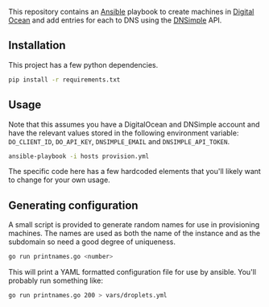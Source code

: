 This repository contains an [Ansible](http://www.ansible.com/) playbook
to create machines in [Digital Ocean](https://www.digitalocean.com/) and
add entries for each to DNS using the [DNSimple](http://dnsimple.com) API.

## Installation

This project has a few python dependencies.

```bash
pip install -r requirements.txt
```

## Usage

Note that this assumes you have a DigitalOcean and DNSimple account and
have the relevant values stored in the following environment variable:
`DO_CLIENT_ID`, `DO_API_KEY`, `DNSIMPLE_EMAIL` and `DNSIMPLE_API_TOKEN`.

```bash
ansible-playbook -i hosts provision.yml
```

The specific code here has a few hardcoded elements that you'll likely
want to change for your own usage.

## Generating configuration

A small script is provided to generate random names for use in
provisioning machines. The names are used as both the name of the
instance and as the subdomain so need a good degree of uniqueness.

```bash
go run printnames.go <number>
```

This will print a YAML formatted configuration file for use by ansible.
You'll probably run something like:

```bash
go run printnames.go 200 > vars/droplets.yml
```

